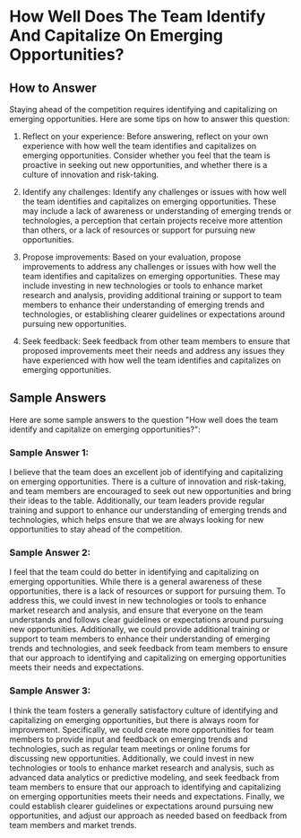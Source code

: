 How Well Does The Team Identify And Capitalize On Emerging Opportunities?
================================================================================================

How to Answer
-------------

Staying ahead of the competition requires identifying and capitalizing on emerging opportunities. Here are some tips on how to answer this question:

1. Reflect on your experience: Before answering, reflect on your own experience with how well the team identifies and capitalizes on emerging opportunities. Consider whether you feel that the team is proactive in seeking out new opportunities, and whether there is a culture of innovation and risk-taking.

2. Identify any challenges: Identify any challenges or issues with how well the team identifies and capitalizes on emerging opportunities. These may include a lack of awareness or understanding of emerging trends or technologies, a perception that certain projects receive more attention than others, or a lack of resources or support for pursuing new opportunities.

3. Propose improvements: Based on your evaluation, propose improvements to address any challenges or issues with how well the team identifies and capitalizes on emerging opportunities. These may include investing in new technologies or tools to enhance market research and analysis, providing additional training or support to team members to enhance their understanding of emerging trends and technologies, or establishing clearer guidelines or expectations around pursuing new opportunities.

4. Seek feedback: Seek feedback from other team members to ensure that proposed improvements meet their needs and address any issues they have experienced with how well the team identifies and capitalizes on emerging opportunities.

Sample Answers
--------------

Here are some sample answers to the question "How well does the team identify and capitalize on emerging opportunities?":

### Sample Answer 1:

I believe that the team does an excellent job of identifying and capitalizing on emerging opportunities. There is a culture of innovation and risk-taking, and team members are encouraged to seek out new opportunities and bring their ideas to the table. Additionally, our team leaders provide regular training and support to enhance our understanding of emerging trends and technologies, which helps ensure that we are always looking for new opportunities to stay ahead of the competition.

### Sample Answer 2:

I feel that the team could do better in identifying and capitalizing on emerging opportunities. While there is a general awareness of these opportunities, there is a lack of resources or support for pursuing them. To address this, we could invest in new technologies or tools to enhance market research and analysis, and ensure that everyone on the team understands and follows clear guidelines or expectations around pursuing new opportunities. Additionally, we could provide additional training or support to team members to enhance their understanding of emerging trends and technologies, and seek feedback from team members to ensure that our approach to identifying and capitalizing on emerging opportunities meets their needs and expectations.

### Sample Answer 3:

I think the team fosters a generally satisfactory culture of identifying and capitalizing on emerging opportunities, but there is always room for improvement. Specifically, we could create more opportunities for team members to provide input and feedback on emerging trends and technologies, such as regular team meetings or online forums for discussing new opportunities. Additionally, we could invest in new technologies or tools to enhance market research and analysis, such as advanced data analytics or predictive modeling, and seek feedback from team members to ensure that our approach to identifying and capitalizing on emerging opportunities meets their needs and expectations. Finally, we could establish clearer guidelines or expectations around pursuing new opportunities, and adjust our approach as needed based on feedback from team members and market trends.
